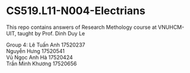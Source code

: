# CS519.L11-N004-Electrians
 This repo contains answers of Research Methology course at VNUHCM-UIT, taught by Prof. Dinh Duy Le
 
 Group 4:
 Lê Tuấn Anh 17520237	
 Nguyễn Hưng 17520541      
 Vũ Ngọc Anh Hà 17520424	
 Trần Minh Khương 17520656
 

